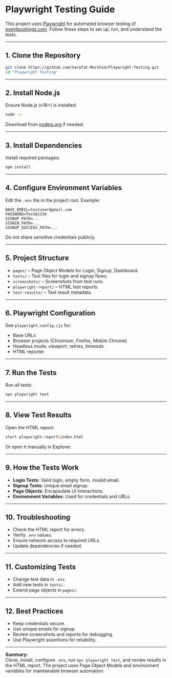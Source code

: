 # Playwright Testing Guide

This project uses [Playwright](https://playwright.dev/) for automated browser testing of [eventbookings.com](https://www.eventbookings.com). Follow these steps to set up, run, and understand the tests.

---

## 1. Clone the Repository


```sh
git clone https://github.com/Sarafat-Murshid/Playwright-Testing.git
cd "Playwright Testing"
```

---

## 2. Install Node.js

Ensure Node.js (v18+) is installed:

```sh
node -v
```

Download from [nodejs.org](https://nodejs.org/) if needed.

---

## 3. Install Dependencies

Install required packages:

```sh
npm install
```

---

## 4. Configure Environment Variables

Edit the `.env` file in the project root. Example:

```properties
BASE_EMAIL=testuser@gmail.com
PASSWORD=Test@1234
SIGNUP_PATH=...
SIGNIN_PATH=...
SIGNUP_SUCCESS_PATH=...
```

Do not share sensitive credentials publicly.

---

## 5. Project Structure

- `pages/` – Page Object Models for Login, Signup, Dashboard.
- `tests/` – Test files for login and signup flows.
- `screenshots/` – Screenshots from test runs.
- `playwright-report/` – HTML test reports.
- `test-results/` – Test result metadata.

---

## 6. Playwright Configuration

See `playwright.config.cjs` for:

- Base URLs
- Browser projects (Chromium, Firefox, Mobile Chrome)
- Headless mode, viewport, retries, timeouts
- HTML reporter

---

## 7. Run the Tests

Run all tests:

```sh
npx playwright test
```

---

## 8. View Test Results

Open the HTML report:

```sh
start playwright-report\index.html
```

Or open it manually in Explorer.

---

## 9. How the Tests Work

- **Login Tests:** Valid login, empty form, invalid email.
- **Signup Tests:** Unique email signup.
- **Page Objects:** Encapsulate UI interactions.
- **Environment Variables:** Used for credentials and URLs.

---

## 10. Troubleshooting

- Check the HTML report for errors.
- Verify `.env` values.
- Ensure network access to required URLs.
- Update dependencies if needed.

---

## 11. Customizing Tests

- Change test data in `.env`.
- Add new tests in `tests/`.
- Extend page objects in `pages/`.

---

## 12. Best Practices

- Keep credentials secure.
- Use unique emails for signup.
- Review screenshots and reports for debugging.
- Use Playwright assertions for reliability.

---

**Summary:**  
Clone, install, configure `.env`, run `npx playwright test`, and review results in the HTML report. The project uses Page Object Models and environment variables for maintainable browser automation.
